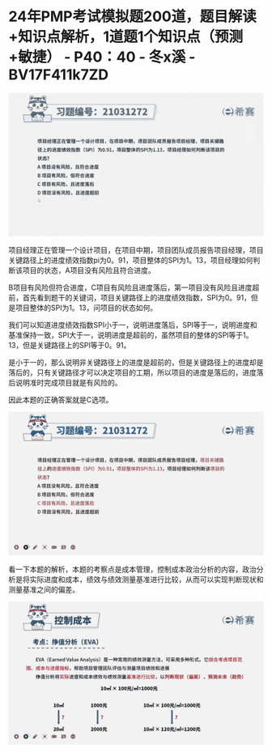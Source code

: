 # 24年PMP考试模拟题200道，题目解读+知识点解析，1道题1个知识点（预测+敏捷） - P40：40 - 冬x溪 - BV17F411k7ZD

![](img/f1e659dcec1a1156cb6f038269e864ea_0.png)

项目经理正在管理一个设计项目，在项目中期，项目团队成员报告项目经理，项目关键路径上的进度绩效指数pi为0。91，项目整体的SPI为1。13，项目经理如何判断该项目的状态，A项目没有风险且符合进度。

B项目有风险但符合进度，C项目有风险且进度落后，第一项目没有风险且进度超前，首先看到题干的关键词，项目关键路径上的进度绩效指数，SPI为0。91，但是项目整体的SPI为1。13，问项目的状态如何。

我们可以知道进度绩效指数SPI小于一，说明进度落后，SPI等于一，说明进度和基准保持一致，SPI大于一，说明进度是超前的，虽然项目的整体的SPI等于1。13，但是关键路径上的SPI等于0。91。

是小于一的，那么说明非关键路径上的进度是超前的，但是关键路径上的进度却是落后的，只有关键路径才可以决定项目的工期，所以项目的进度是落后的，进度落后说明准时完成项目就是有风险的。

因此本题的正确答案就是C选项。

![](img/f1e659dcec1a1156cb6f038269e864ea_2.png)

看一下本题的解析，本题的考察点是成本管理，控制成本政治分析的内容，政治分析是将实际进度和成本，绩效与绩效测量基准进行比较，从而可以实现判断现状和测量基准之间的偏差。



![](img/f1e659dcec1a1156cb6f038269e864ea_4.png)